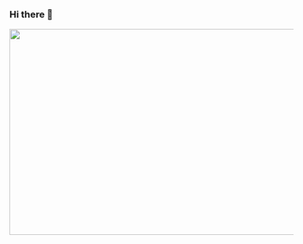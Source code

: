 ### Hi there 👋

<p align="center">
  <img width="1002" height="366" src="https://user-images.githubusercontent.com/87321166/213817488-dd3a1264-3468-4fa5-870f-edb74dc93a9d.jpg">
</p>

<!--
**MarzanIvan/MarzanIvan** is a ✨ _special_ ✨ repository because its `README.md` (this file) appears on your GitHub profile.

Here are some ideas to get you started:

- 🔭 I’m currently working on ...
- 🌱 I’m currently learning ...
- 👯 I’m looking to collaborate on ...
- 🤔 I’m looking for help with ...
- 💬 Ask me about ...
- 📫 How to reach me: ...
- 😄 Pronouns: ...
- ⚡ Fun fact: ...
-->
